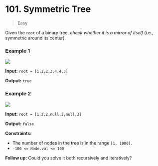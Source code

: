 # 101. Symmetric Tree

> Easy


Given the `root` of a binary tree, _check whether it is a mirror of itself_ (i.e., symmetric around its center).

### Example 1

![](https://assets.leetcode.com/uploads/2021/02/19/symtree1.jpg)

**Input:** `root = [1,2,2,3,4,4,3]`

**Output:** `true`

### Example 2

![](https://assets.leetcode.com/uploads/2021/02/19/symtree2.jpg)

**Input:** `root = [1,2,2,null,3,null,3]`

**Output:** `false`

**Constraints:**

-   The number of nodes in the tree is in the range `[1, 1000]`.
-   `-100 <= Node.val <= 100`

**Follow up:** Could you solve it both recursively and iteratively?
